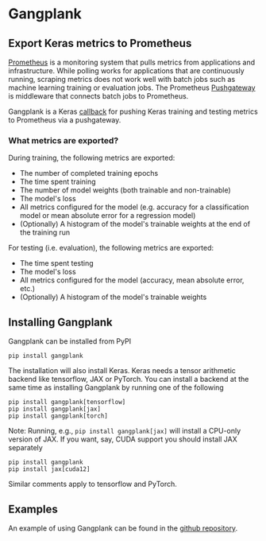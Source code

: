# Gangplank
## Export Keras metrics to Prometheus
[Prometheus](https://prometheus.io/) is a monitoring system that pulls metrics from applications and infrastructure.
While polling works for applications that are continuously running, scraping metrics does not work well with batch jobs such as
machine learning training or evaluation jobs. The Prometheus [Pushgateway](https://prometheus.io/docs/instrumenting/pushing/)
is middleware that connects batch jobs to Prometheus.

Gangplank is a Keras [callback](https://keras.io/api/callbacks/) for pushing Keras training and testing metrics to Prometheus via a
pushgateway.

### What metrics are exported?
During training, the following metrics are exported:
 * The number of completed training epochs
 * The time spent training
 * The number of model weights (both trainable and non-trainable)
 * The model's loss
 * All metrics configured for the model (e.g. accuracy for a classification model or mean absolute error for a regression model)
 * (Optionally) A histogram of the model's trainable weights at the end of the training run

For testing (i.e. evaluation), the following metrics are exported:
 * The time spent testing
 * The model's loss
 * All metrics configured for the model (accuracy, mean absolute error, etc.)
 * (Optionally) A histogram of the model's trainable weights

## Installing Gangplank
Gangplank can be installed from PyPI

```
pip install gangplank
```

The installation will also install Keras. Keras needs a tensor arithmetic backend like tensorflow, JAX or PyTorch. You can install a
backend at the same time as installing Gangplank by running one of the following

```
pip install gangplank[tensorflow]
pip install gangplank[jax]
pip install gangplank[torch]
```

Note: Running, e.g., `pip install gangplank[jax]` will install a CPU-only version of JAX. If you want, say, CUDA support you should install JAX separately

```
pip install gangplank
pip install jax[cuda12]
```

Similar comments apply to tensorflow and PyTorch.

## Examples
An example of using Gangplank can be found in the [github repository](https://github.com/hammingweight/gangplank/tree/main/examples).

